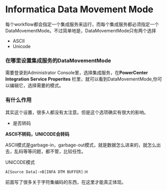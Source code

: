 # Informatica Data Movement Mode
每个workflow都会指定一个集成服务来运行，而每个集成服务都必须指定一个DataMovementMode。不过简单地是，DataMovementMode只有两个选择
- ASCII
- Unicode

### 在哪里设置集成服务的DataMovementMode
需要登录到Administrator Console里，选择集成服务，在**PowerCenter Integration Service Properites** 栏里，就可以看到DataMovementMode,你可以编辑它，选择需要的模式。



### 有什么作用
其实这个设置，很多人都没有太注意。但是这个选项确实有很大的影响。
- 是否转码

**ASCII不转码，UNICODE会转码**

ASCII模式是garbage-in，garbage-out模式，就是数据怎么进来的，就怎么出去，乱码等等问题，都不管，比较任性。

UNICODE模式
```flow
A[Source Data]->B[INFA DTM BUFFER]:H 

```

前面写了很多关于字符集编码的东西，在这里才能真正体现。

